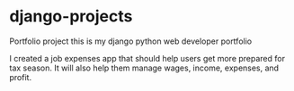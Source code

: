 # django-projects
Portfolio project
this is my django python web developer portfolio

I created a job expenses app that should help users get more prepared for tax season.
It will also help them manage wages, income, expenses, and profit.
